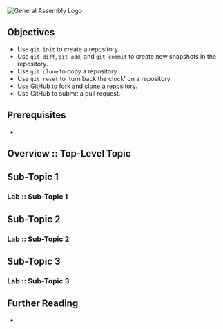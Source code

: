 ![General Assembly Logo](http://i.imgur.com/ke8USTq.png)

## Objectives
- Use `git init` to create a repository.
- Use `git diff`, `git add`, and `git commit` to create new snapshots in the repository.
- Use `git clone` to copy a repository.
- Use `git reset` to 'turn back the clock' on a repository.
- Use GitHub to fork and clone a repository.
- Use GitHub to submit a pull request.

## Prerequisites
-

## Overview :: Top-Level Topic

## Sub-Topic 1

### Lab :: Sub-Topic 1

## Sub-Topic 2

### Lab :: Sub-Topic 2

## Sub-Topic 3

### Lab :: Sub-Topic 3

## Further Reading
-
